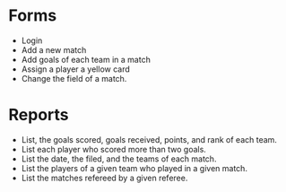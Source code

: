 # Forms
- Login 
- Add a new match
- Add goals of each team in a match
- Assign a player a yellow card
- Change the field of a match.

# Reports
- List, the goals scored, goals received, points, and rank of each team.
- List each player who scored more than two goals.
- List the date, the filed, and the teams of each match.
- List the players of a given team who played in a given match.
- List the matches refereed by a given referee.